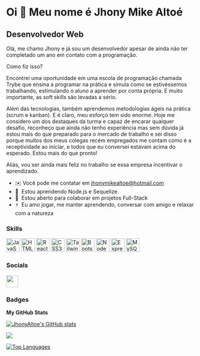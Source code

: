Oi 👋 Meu nome é Jhony Mike Altoé
===========================

Desenvolvedor Web
-------------

Olá, me chamo Jhony e já sou um desenvolvedor apesar de ainda não ter completado um ano em contato com a programação.

Como fiz isso? 

Encontrei uma oportunidade em uma escola de programação chamada Trybe que ensina a programar na prática e simula como se estivéssemos trabalhando, estimulando o aluno a aprender por conta própria. E muito importante, as soft skills são levadas a sério.

Além das tecnologias, também aprendemos metodologias ágeis na prática (scrum e kanban). E é claro, meu esforço tem sido enorme.  Hoje me considero um dos destaques da turma e capaz de encarar qualquer desafio, reconheço que ainda não tenho experiência mas sem dúvida já estou mais do que preparado para o mercado de trabalho e sei disso porque muitos dos meus colegas recém empregados me contam como é a receptividade ao iniciar, e todos que eu conversei estavam acima do esperado. Estou mais do que pronto!

Aliás, vou ser ainda mais feliz no trabalho se essa empresa incentivar o aprendizado.


* ✉️  Você pode me contatar em [jhonymikealtoe@hotmail.com](mailto:jhonymikealtoe@hotmail.com)
* 🧠  Estou aprendendo Node.js e Sequelize.
* 🤝  Estou aberto para colaborar em projetos Full-Stack
* ⚡  Eu amo jogar, me manter aprendendo, conversar com amigo e relaxar com a natureza

### Skills

<p align="left">
<a href="https://developer.mozilla.org/en-US/docs/Web/JavaScript" target="_blank" rel="noreferrer"><img src="https://raw.githubusercontent.com/danielcranney/readme-generator/main/public/icons/skills/javascript-colored.svg" width="36" height="36" alt="JavaScript" /></a>
<a href="https://developer.mozilla.org/en-US/docs/Glossary/HTML5" target="_blank" rel="noreferrer"><img src="https://raw.githubusercontent.com/danielcranney/readme-generator/main/public/icons/skills/html5-colored.svg" width="36" height="36" alt="HTML5" /></a>
<a href="https://reactjs.org/" target="_blank" rel="noreferrer"><img src="https://raw.githubusercontent.com/danielcranney/readme-generator/main/public/icons/skills/react-colored.svg" width="36" height="36" alt="React" /></a>
<a href="https://www.w3.org/TR/CSS/#css" target="_blank" rel="noreferrer"><img src="https://raw.githubusercontent.com/danielcranney/readme-generator/main/public/icons/skills/css3-colored.svg" width="36" height="36" alt="CSS3" /></a>
<a href="https://tailwindcss.com/" target="_blank" rel="noreferrer"><img src="https://raw.githubusercontent.com/danielcranney/readme-generator/main/public/icons/skills/tailwindcss-colored.svg" width="36" height="36" alt="TailwindCSS" /></a>
<a href="https://getbootstrap.com/" target="_blank" rel="noreferrer"><img src="https://raw.githubusercontent.com/danielcranney/readme-generator/main/public/icons/skills/bootstrap-colored.svg" width="36" height="36" alt="Bootstrap" /></a>
<a href="https://nodejs.org/en/" target="_blank" rel="noreferrer"><img src="https://raw.githubusercontent.com/danielcranney/readme-generator/main/public/icons/skills/nodejs-colored.svg" width="36" height="36" alt="NodeJS" /></a>
<a href="https://expressjs.com/" target="_blank" rel="noreferrer"><img src="https://raw.githubusercontent.com/danielcranney/readme-generator/main/public/icons/skills/express-colored-dark.svg" width="36" height="36" alt="Express" /></a>
<a href="https://www.mysql.com/" target="_blank" rel="noreferrer"><img src="https://raw.githubusercontent.com/danielcranney/readme-generator/main/public/icons/skills/mysql-colored.svg" width="36" height="36" alt="MySQL" /></a>
</p>


### Socials

  <a href="https://www.linkedin.com/in/jhony-altoe" target="_blank" rel="noreferrer"><img src="https://raw.githubusercontent.com/danielcranney/readme-generator/main/public/icons/socials/linkedin.svg" width="32" height="32" /></a>

### Badges

<b>My GitHub Stats</b>

<a href="http://www.github.com/JhonyAltoe"><img src="https://github-readme-stats.vercel.app/api?username=JhonyAltoe&show_icons=true&hide=&count_private=true&title_color=0891b2&text_color=ffffff&icon_color=0891b2&bg_color=1c1917&hide_border=true&show_icons=true" alt="JhonyAltoe's GitHub stats" /></a>

<a href="http://www.github.com/JhonyAltoe"><img src="https://github-readme-streak-stats.herokuapp.com/?user=JhonyAltoe&stroke=ffffff&background=1c1917&ring=0891b2&fire=0891b2&currStreakNum=ffffff&currStreakLabel=0891b2&sideNums=ffffff&sideLabels=ffffff&dates=ffffff&hide_border=true" /></a>

<a href="https://github.com/JhonyAltoe" align="left"><img src="https://github-readme-stats.vercel.app/api/top-langs/?username=JhonyAltoe&langs_count=10&title_color=0891b2&text_color=ffffff&icon_color=0891b2&bg_color=1c1917&hide_border=true&locale=en&custom_title=Top%20%Languages" alt="Top Languages" /></a>
